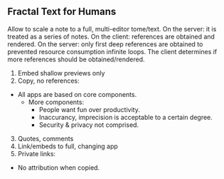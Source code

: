 
Fractal Text for Humans
-----------------------

Allow to scale a note to a full, multi-editor tome/text.
On the server: it is treated as a series of notes.
On the client: references are obtained and rendered.
On the server: only first deep references are obtained to prevented resource consumption
infinite loops. The client determines if  more references should be obtained/rendered.


1) Embed shallow previews only
2) Copy, no references:
  * All apps are based on core components.
    * More components:
      * People want fun over productivity.
      * Inaccurancy, imprecision is acceptable to a certain degree.
      * Security & privacy not comprised.
3) Quotes, comments
4) Link/embeds to full, changing app
5) Private links:
  * No attribution when copied.


